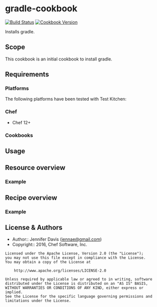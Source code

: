 # gradle-cookbook

[![Build Status](https://travis-ci.org/iennae/gradle-cookbook.svg?branch=master)](https://travis-ci.org/iennae/gradle-cookbook) [![Cookbook Version](https://img.shields.io/cookbook/v/gradle-cookbook.svg)](https://supermarket.chef.io/cookbooks/gradle-cookbook)

Installs gradle.

## Scope

This cookbook is an initial cookbook to install gradle. 

## Requirements
### Platforms

The following platforms have been tested with Test Kitchen:

### Chef
- Chef 12+

### Cookbooks

## Usage

## Resource overview

### Example

## Recipe overview

### Example

## License & Authors
- Author:: Jennifer Davis ([iennae@gmail.com](mailto:iennae@gmail.com))
- Copyright:: 2016, Chef Software, Inc.

```
Licensed under the Apache License, Version 2.0 (the "License");
you may not use this file except in compliance with the License.
You may obtain a copy of the License at

    http://www.apache.org/licenses/LICENSE-2.0

Unless required by applicable law or agreed to in writing, software
distributed under the License is distributed on an "AS IS" BASIS,
WITHOUT WARRANTIES OR CONDITIONS OF ANY KIND, either express or implied.
See the License for the specific language governing permissions and
limitations under the License.
```
